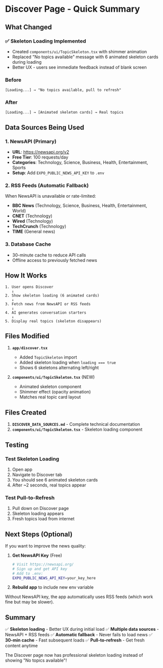 # Discover Page - Quick Summary

## What Changed

### ✅ Skeleton Loading Implemented
- Created `components/ui/TopicSkeleton.tsx` with shimmer animation
- Replaced "No topics available" message with 6 animated skeleton cards during loading
- Better UX - users see immediate feedback instead of blank screen

### Before
```
[Loading...] → "No topics available, pull to refresh"
```

### After
```
[Loading...] → [Animated skeleton cards] → Real topics
```

## Data Sources Being Used

### 1. **NewsAPI** (Primary)
- **URL**: https://newsapi.org/v2
- **Free Tier**: 100 requests/day
- **Categories**: Technology, Science, Business, Health, Entertainment, Sports
- **Setup**: Add `EXPO_PUBLIC_NEWS_API_KEY` to `.env`

### 2. **RSS Feeds** (Automatic Fallback)
When NewsAPI is unavailable or rate-limited:
- **BBC News** (Technology, Science, Business, Health, Entertainment, World)
- **CNET** (Technology)
- **Wired** (Technology)
- **TechCrunch** (Technology)
- **TIME** (General news)

### 3. **Database Cache**
- 30-minute cache to reduce API calls
- Offline access to previously fetched news

## How It Works

```
1. User opens Discover
   ↓
2. Show skeleton loading (6 animated cards)
   ↓
3. Fetch news from NewsAPI or RSS feeds
   ↓
4. AI generates conversation starters
   ↓
5. Display real topics (skeleton disappears)
```

## Files Modified

1. **`app/discover.tsx`**
   - Added `TopicSkeleton` import
   - Added skeleton loading when `loading === true`
   - Shows 6 skeletons alternating left/right

2. **`components/ui/TopicSkeleton.tsx`** (NEW)
   - Animated skeleton component
   - Shimmer effect (opacity animation)
   - Matches real topic card layout

## Files Created

1. **`DISCOVER_DATA_SOURCES.md`** - Complete technical documentation
2. **`components/ui/TopicSkeleton.tsx`** - Skeleton loading component

## Testing

### Test Skeleton Loading
1. Open app
2. Navigate to Discover tab
3. You should see 6 animated skeleton cards
4. After ~2 seconds, real topics appear

### Test Pull-to-Refresh
1. Pull down on Discover page
2. Skeleton loading appears
3. Fresh topics load from internet

## Next Steps (Optional)

If you want to improve the news quality:

1. **Get NewsAPI Key** (Free)
   ```bash
   # Visit https://newsapi.org/
   # Sign up and get API key
   # Add to .env:
   EXPO_PUBLIC_NEWS_API_KEY=your_key_here
   ```

2. **Rebuild app** to include new env variable

Without NewsAPI key, the app automatically uses RSS feeds (which work fine but may be slower).

## Summary

✅ **Skeleton loading** - Better UX during initial load
✅ **Multiple data sources** - NewsAPI + RSS feeds
✅ **Automatic fallback** - Never fails to load news
✅ **30-min cache** - Fast subsequent loads
✅ **Pull-to-refresh** - Get fresh content anytime

The Discover page now has professional skeleton loading instead of showing "No topics available"!
